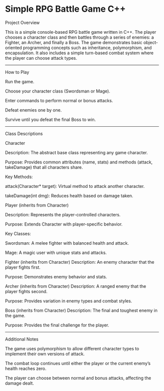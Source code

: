 # Simple RPG Battle Game C++

Project Overview

This is a simple console-based RPG battle game written in C++. The player chooses a character class and then battles through a series of enemies: a Fighter, an Archer, and finally a Boss. The game demonstrates basic object-oriented programming concepts such as inheritance, polymorphism, and encapsulation. It also includes a simple turn-based combat system where the player can choose attack types.

-----------------

How to Play

Run the game.

Choose your character class (Swordsman or Mage).

Enter commands to perform normal or bonus attacks.

Defeat enemies one by one.

Survive until you defeat the final Boss to win.

-----------------

Class Descriptions

Character

Description: The abstract base class representing any game character.

Purpose: Provides common attributes (name, stats) and methods (attack, takeDamage) that all characters share.

Key Methods:

attack(Character* target): Virtual method to attack another character.

takeDamage(int dmg): Reduces health based on damage taken.


Player (inherits from Character)

Description: Represents the player-controlled characters.

Purpose: Extends Character with player-specific behavior.

Key Classes:

Swordsman: A melee fighter with balanced health and attack.

Mage: A magic user with unique stats and attacks.


Fighter (inherits from Character)
Description: An enemy character that the player fights first.

Purpose: Demonstrates enemy behavior and stats.

Archer (inherits from Character)
Description: A ranged enemy that the player fights second.

Purpose: Provides variation in enemy types and combat styles.

Boss (inherits from Character)
Description: The final and toughest enemy in the game.

Purpose: Provides the final challenge for the player.

-----------------

Additional Notes

The game uses polymorphism to allow different character types to implement their own versions of attack.

The combat loop continues until either the player or the current enemy’s health reaches zero.

The player can choose between normal and bonus attacks, affecting the damage dealt.
